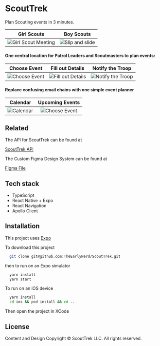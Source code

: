 # ScoutTrek

Plan Scouting events in 3 minutes.

Girl Scouts             |  Boy Scouts
:-------------------------:|:-------------------------:
![Girl Scout Meeting](https://res.cloudinary.com/wow-your-client/image/upload/c_scale,w_300/v1647448233/ScoutTrek/pauline-loroy-A9U0cMNsxwY-unsplash.jpg)  |  ![Slip and slide](https://res.cloudinary.com/wow-your-client/image/upload/c_scale,w_450/v1599241295/ScoutTrek/luke-porter-mGFJIUD9yiM-unsplash.jpg)

#### One central location for Patrol Leaders and Scoutmasters to plan events:

Choose Event | Fill out Details | Notify the Troop
:-------------------------:|:-------------------------:|:-------------------------:
![Choose Event](https://res.cloudinary.com/wow-your-client/image/upload/c_scale,w_325/v1647456135/ScoutTrek/Screen_Shot_2022-03-16_at_14.36.34.png)  |  ![Fill out Details](https://res.cloudinary.com/wow-your-client/image/upload/c_scale,w_325/v1647456135/ScoutTrek/Screen_Shot_2022-03-16_at_14.37.04.png) | ![Notify the Troop](https://res.cloudinary.com/wow-your-client/image/upload/c_scale,w_325/v1647456135/ScoutTrek/Screen_Shot_2022-03-16_at_14.40.58.png)

#### Replace confusing email chains with one simple event planner

Calendar | Upcoming Events
:-------------------------:|:-------------------------:
![Calendar](https://res.cloudinary.com/wow-your-client/image/upload/c_scale,w_325/v1647461045/ScoutTrek/Screen_Shot_2022-03-16_at_16.03.09.png) | ![Choose Event](https://res.cloudinary.com/wow-your-client/image/upload/c_scale,w_325/v1647461045/ScoutTrek/Screen_Shot_2022-03-16_at_15.35.34.png)

## Related

The API for ScoutTrek can be found at

[ScoutTrek API](https://github.com/TheEarlyNerd/ScoutTrek-API)

The Custom Figma Design System can be found at

[Figma File](https://www.figma.com/community/file/1086027778775525073)

## Tech stack

* TypeScript
* React Native + Expo
* React Navigation
* Apollo Client

## Installation

This project uses [Expo](https://docs.expo.dev/get-started/installation/)

To download this project

```bash
  git clone git@github.com:TheEarlyNerd/ScoutTrek.git
```

then to run on an Expo simulator

```bash
  yarn install
  yarn start
```

To run on an iOS device

```bash
  yarn install
  cd ios && pod install && cd ..
```

Then open the project in XCode

## License

Content and Design Copyright &copy; ScoutTrek LLC. All rights reserved.
